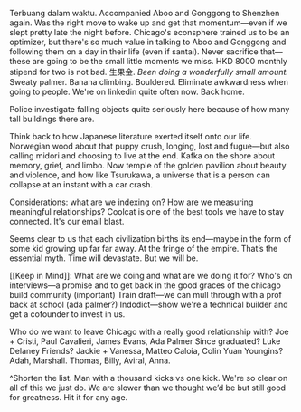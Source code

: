 Terbuang dalam waktu. Accompanied Aboo and Gonggong to Shenzhen again. Was the right move to wake up and get that momentum—even if we slept pretty late the night before. Chicago's econsphere trained us to be an optimizer, but there's so much value in talking to Aboo and Gonggong and following them on a day in their life (even if santai). Never sacrifice that—these are going to be the small little moments we miss. HKD 8000 monthly stipend for two is not bad. 生果金. *Been doing a wonderfully small amount.* Sweaty palmer. Banana climbing. Bouldered. Eliminate awkwardness when going to people. We're on linkedin quite often now. Back home.

Police investigate falling objects quite seriously here because of how many tall buildings there are.

Think back to how Japanese literature exerted itself onto our life. Norwegian wood about that puppy crush, longing, lost and fugue—but also calling midori and choosing to live at the end. Kafka on the shore about memory, grief, and limbo. Now temple of the golden pavilion about beauty and violence, and how like Tsurukawa, a universe that is a person can collapse at an instant with a car crash. 

Considerations: what are we indexing on? How are we measuring meaningful relationships? Coolcat is one of the best tools we have to stay connected. It's our email blast.

Seems clear to us that each civilization births its end—maybe in the form of some kid growing up far far away. At the fringe of the empire. That’s the essential myth. Time will devastate. But we will be.

[[Keep in Mind]]:
What are we doing and what are we doing it for?
Who's on interviews—a promise and to get back in the good graces of the chicago build community (important)
Train draft—we can mull through with a prof back at school (ada palmer?)
Indodict—show we're a technical builder and get a cofounder to invest in us.

Who do we want to leave Chicago with a really good relationship with?
Joe + Cristi, Paul Cavalieri, James Evans, Ada Palmer
Since graduated? Luke Delaney
Friends? Jackie + Vanessa, Matteo Caloia, Colin Yuan
Youngins? Adah, Marshall. Thomas, Billy, Aviral, Anna.

^Shorten the list. Man with a thousand kicks vs one kick. We're so clear on all of this we just do. We are slower than we thought we’d be but still good for greatness. Hit it for any age.
